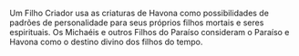 ﻿Um Filho Criador usa as criaturas de Havona como possibilidades de padrões de personalidade para seus próprios filhos mortais e seres espirituais. Os Michaéis e outros Filhos do Paraíso consideram o Paraíso e Havona como o destino divino dos filhos do tempo.